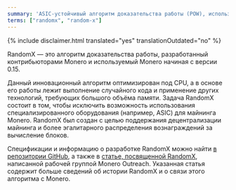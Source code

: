 ```yaml
---
summary: 'ASIC-устойчивый алгоритм доказательства работы (POW), используемый Monero в настоящее время'
terms: ["randomx", "random-x"]
---
```


{% include disclaimer.html translated="yes" translationOutdated="no" %}

RandomX — это алгоритм доказательства работы, разработанный контрибьюторами
Monero и используемый Monero начиная с версии 0.15.

Данный инновационный алгоритм оптимизирован под CPU, а в основе его работы
лежит выполнение случайного кода и применение других технологий, требующих
большого объёма памяти. Задача RandomX состоит в том, чтобы исключить
возможность использования специализированного оборудования (например, ASIC)
для майнинга Monero. RandomX был создан с целью поддержания децентрализации
майнинга и более эгалитарного распределения вознаграждений за вычисление
блоков.

Спецификации и информацию о разработке RandomX можно найти [в репозитории
GitHub](https://github.com/tevador/RandomX), а также в [статье, посвященной
RandomX](https://www.monerooutreach.org/stories/RandomX.html), написанной
рабочей группой Monero Outreach. Указанная статья содержит больше сведений
об истории RandomX и о связи этого алгоритма с Monero.

